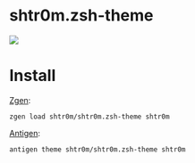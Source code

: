 # shtr0m.zsh-theme

![](https://raw.github.com/shtr0m/shtr0m.zsh-theme/master/screen.jpg)

Install
=======
[Zgen](https://github.com/tarjoilija/zgen):
```
zgen load shtr0m/shtr0m.zsh-theme shtr0m
```

[Antigen](https://github.com/zsh-users/antigen):
```
antigen theme shtr0m/shtr0m.zsh-theme shtr0m
```
